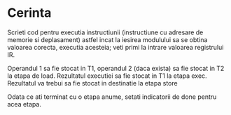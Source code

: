 # Cerinta

Scrieti cod pentru executia instructiunii (instructiune cu adresare de memorie si deplasament) astfel incat la iesirea modulului sa se obtina valoarea corecta, executia acesteia; veti primi la intrare valoarea registrului IR.

Operandul 1 sa fie stocat in T1, operandul 2 (daca exista) sa fie stocat in T2 la etapa de load.
Rezultatul executiei sa fie stocat in T1 la etapa exec. Rezultatul va trebui sa fie stocat in destinatie la etapa store

Odata ce ati terminat cu o etapa anume, setati indicatorii de done pentru acea etapa.